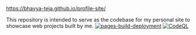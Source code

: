 
https://bhavya-teja.github.io/profile-site/

This repository is intended to serve as the codebase for my personal site to showcase web projects built by me.
[![pages-build-deployment](https://github.com/bhavya-teja/profile-site/actions/workflows/pages/pages-build-deployment/badge.svg)](https://github.com/bhavya-teja/profile-site/actions/workflows/pages/pages-build-deployment)
[![CodeQL](https://github.com/bhavya-teja/profile-site/actions/workflows/codeql.yml/badge.svg)](https://github.com/bhavya-teja/profile-site/actions/workflows/codeql.yml)
